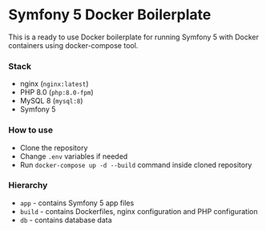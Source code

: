 # Symfony 5 Docker Boilerplate
This is a ready to use Docker boilerplate for running Symfony 5 with Docker containers using docker-compose tool.

### Stack
- nginx (`nginx:latest`)
- PHP 8.0 (`php:8.0-fpm`)
- MySQL 8 (`mysql:8`)
- Symfony 5

### How to use
- Clone the repository
- Change `.env` variables if needed
- Run `docker-compose up -d --build` command inside cloned repository

### Hierarchy
- `app` - contains Symfony 5 app files
- `build` - contains Dockerfiles, nginx configuration and PHP configuration
- `db` - contains database data